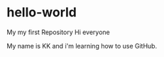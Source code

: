 # hello-world
My my first Repository
Hi everyone

My name is KK and i'm learning how to use GitHub.
